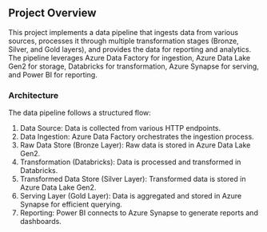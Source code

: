 ## Project Overview
This project implements a data pipeline that ingests data from various sources, processes it through multiple transformation stages (Bronze, Silver, and Gold layers), and provides the data for reporting and analytics. The pipeline leverages Azure Data Factory for ingestion, Azure Data Lake Gen2 for storage, Databricks for transformation, Azure Synapse for serving, and Power BI for reporting.
### Architecture
The data pipeline follows a structured flow:
1. Data Source: Data is collected from various HTTP endpoints.
2. Data Ingestion: Azure Data Factory orchestrates the ingestion process.
3. Raw Data Store (Bronze Layer): Raw data is stored in Azure Data Lake Gen2.
4. Transformation (Databricks): Data is processed and transformed in Databricks.
5. Transformed Data Store (Silver Layer): Transformed data is stored in Azure Data Lake Gen2.
6. Serving Layer (Gold Layer): Data is aggregated and stored in Azure Synapse for efficient querying.
7. Reporting: Power BI connects to Azure Synapse to generate reports and dashboards.
